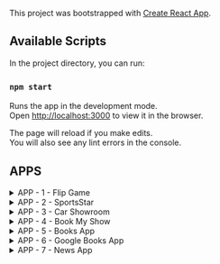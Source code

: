 This project was bootstrapped with [Create React App](https://github.com/facebook/create-react-app).

## Available Scripts

In the project directory, you can run:

### `npm start`

Runs the app in the development mode.<br />
Open [http://localhost:3000](http://localhost:3000) to view it in the browser.

The page will reload if you make edits.<br />
You will also see any lint errors in the console.

## APPS
<details>
  <summary>APP - 1 - Flip Game</summary>
  <br>
  This is a simple game of memory. Always a pair of card is flipped, and if those cards have same images below it, they would vanish. You can choose from a variety of categories to play the game. (Will add more features)<br>
  
  ## Highlights
  <ol>
  <li><b>Multiple options to start the game with</b><br><img width='50%' src='https://github.com/pruvi007/React-Apps/blob/master/readMe_imgs/animal_main.png'/></li>
  <li><b>Playing Screen (Same images gets blacked out)</b><br><img width='50%' src='https://github.com/pruvi007/React-Apps/blob/master/readMe_imgs/animal_2.png'/></li>
  </ol>
 
</details>

<details>
  <summary>APP - 2 - SportsStar</summary>
  <br>
  A simple sports Stars details SPA (single page APP) using React HTTPS module(using axios) and Routing. <br>
  
  ## Highlights
  <ol>
  <li><b>All Players</b><br><img width='50%' src='https://github.com/pruvi007/React-Apps/blob/master/readMe_imgs/Screenshot%20from%202020-07-29%2023-03-00.png'/></li>
  <li><b>Cricket Stars</b><br><img width='50%' src='https://github.com/pruvi007/React-Apps/blob/master/readMe_imgs/Screenshot%20from%202020-07-29%2023-03-03.png'/></li>
  <li><b>FootBall Stars</b><br><img width='50%' src='https://github.com/pruvi007/React-Apps/blob/master/readMe_imgs/Screenshot%20from%202020-07-29%2023-03-06.png'/></li>
  <li><b>Player Details</b><br><img width='50%' src='https://github.com/pruvi007/React-Apps/blob/master/readMe_imgs/Screenshot%20from%202020-07-29%2023-03-14.png'/></li>
  </ol>
 
</details>

<details>
  <summary>APP - 3 - Car Showroom</summary>
  <br>
  A Car Showroom App, with its own Node Server where all the API calls happen. It supports <b>GET, POST, PUT, DELETE</b> operations. Filtering of data based on QueryString is implemented in this App. Some cool animations on API Callback is also present.<br>
  
  ## Highlights
  <ol>
  <li><b>All Cars</b><br><img width='50%' src='https://github.com/pruvi007/React-Apps/blob/master/src/components/CarShowroom/images/cars-1.png'/></li>
  <li><b>Filter - Diesel</b><br><img width='50%' src='https://github.com/pruvi007/React-Apps/blob/master/src/components/CarShowroom/images/cars-2.png'/></li>
  <li><b>Filter - Diesel and Sedan</b><br><img width='50%' src='https://github.com/pruvi007/React-Apps/blob/master/src/components/CarShowroom/images/cars-3.png'/></li>
  <li><b>Filter - Diesel, Sedan, Price</b><br><img width='50%' src='https://github.com/pruvi007/React-Apps/blob/master/src/components/CarShowroom/images/cars-4.png'/></li>
  <li><b>Add Car Page</b><br><img width='50%' src='https://github.com/pruvi007/React-Apps/blob/master/src/components/CarShowroom/images/cars-5.png'/></li>
  <li><b>Loading Screen while API is returning Response</b><br><img width='50%' src='https://github.com/pruvi007/React-Apps/blob/master/src/components/CarShowroom/images/cars-6.png'/></li>
  </ol>
 
</details>

<details>
  <summary>APP - 4 - Book My Show</summary>
  <br>
  A Replica app of the Book My Show Portal. I have used some <b>Movies API's + Seat details API</b>. Its a complete flow where a user can book a seat for a show and get to the <b>payment page</b>. The UI is similar to the original Book My Show App.
  
  ## Highlights
  <ol>
  <li><b>Main Page-1</b><br><img width='50%' src='https://github.com/pruvi007/React-Apps/blob/master/src/components/BookMyShow/images/bms-1.png'/></li>
  <li><b>Main Page-2</b><br><img width='50%' src='https://github.com/pruvi007/React-Apps/blob/master/src/components/BookMyShow/images/bms-2.png'/></li>
  <li><b>Main Page-3</b><br><img width='50%' src='https://github.com/pruvi007/React-Apps/blob/master/src/components/BookMyShow/images/bms-3.png'/></li>
  <li><b>Select Time and Cinema Hall-1</b><br><img width='50%' src='https://github.com/pruvi007/React-Apps/blob/master/src/components/BookMyShow/images/bms-4.png'/></li>
  <li><b>Select Time and Cinema Hall-1</b><br><img width='50%' src='https://github.com/pruvi007/React-Apps/blob/master/src/components/BookMyShow/images/bms-5.png'/></li>
  <li><b>Seat Selection-1 (Greyed out Seats are already booked - recieved from API)</b><br><img width='50%' src='https://github.com/pruvi007/React-Apps/blob/master/src/components/BookMyShow/images/bms-6.png'/></li>
  <li><b>Seat Selection-2</b><br><img width='50%' src='https://github.com/pruvi007/React-Apps/blob/master/src/components/BookMyShow/images/bms-7.png'/></li>
  <li><b>Seat Selection-3</b><br><img width='50%' src='https://github.com/pruvi007/React-Apps/blob/master/src/components/BookMyShow/images/bms-8.png'/></li>
  <li><b>Payment Page</b><br><img width='50%' src='https://github.com/pruvi007/React-Apps/blob/master/src/components/BookMyShow/images/bms-9.png'/></li>
  </ol>
 
</details>


<details>
  <summary>APP - 5 - Books App</summary>
  <br>
  A Books App where I have used my own Node Server to fetch data via API Calls. This app supports <b>Pagination</b> t view the data. Lots of filter options available in this app. A Uniform dark UI is used.
  
  ## Highlights
  <ol>
  <li><b>Main Page-1</b><br><img width='50%' src='https://github.com/pruvi007/React-Apps/blob/master/src/components/Books/images/bok-1.png'/></li>
  <li><b>Main Page-2(Next and Previous button for Pagination)</b><br><img width='50%' src='https://github.com/pruvi007/React-Apps/blob/master/src/components/Books/images/bok-2.png'/></li>
  <li><b>Filtered Data-1(by Genre)</b><br><img width='50%' src='https://github.com/pruvi007/React-Apps/blob/master/src/components/Books/images/bok-3.png'/></li>
  <li><b>Filtered Data-2(By language and BestSeller)</b><br><img width='50%' src='https://github.com/pruvi007/React-Apps/blob/master/src/components/Books/images/bok-4.png'/></li>
  <li><b>Filtered Data-3(new Arrival)</b><br><img width='50%' src='https://github.com/pruvi007/React-Apps/blob/master/src/components/Books/images/bok-5.png'/></li>
 
  </ol>
 
</details>


<details>
  <summary>APP - 6 - Google Books App</summary>
  <br>
  A similar Books App however, I have used Google Books API to get the data based on search query and filters applied.
  
  ## Highlights
  <ol>
  <li><b>Search Page</b><br><img width='50%' src='https://github.com/pruvi007/React-Apps/blob/master/src/components/Google%20Books/images/gb-1.png'/></li>
  <li><b>Results Page(Next and Previous button for Pagination)</b><br><img width='50%' src='https://github.com/pruvi007/React-Apps/blob/master/src/components/Google%20Books/images/gb-2.png'/></li>
  <li><b>Filtered Data-1</b><br><img width='50%' src='https://github.com/pruvi007/React-Apps/blob/master/src/components/Google%20Books/images/gb-3.png'/></li>
  <li><b>Filtered Data-2</b><br><img width='50%' src='https://github.com/pruvi007/React-Apps/blob/master/src/components/Google%20Books/images/gb-4.png'/></li>
  <li><b>Filtered Data-3</b><br><img width='50%' src='https://github.com/pruvi007/React-Apps/blob/master/src/components/Google%20Books/images/gb-5.png'/></li>
 
  </ol>
 
</details>




<details>
  <summary>APP - 7 - News App</summary>
  <br>
  An App witch fetches news articles from News API. It gets the news based on the search text. It also supports lots of filters. It also supports pagination.
  
  ## Highlights
  <ol>
  <li><b>Search Results</b><br><img width='50%' src='https://github.com/pruvi007/React-Apps/blob/master/src/components/newsSite/images/news-1.png'/></li>
  <li><b>Search Results-2</b><br><img width='50%' src='https://github.com/pruvi007/React-Apps/blob/master/src/components/newsSite/images/news-2.png'/></li>
  <li><b>Main Page-1</b><br><img width='50%' src='https://github.com/pruvi007/React-Apps/blob/master/src/components/newsSite/images/news-3.png'/></li>
  <li><b>Main Page-2</b><br><img width='50%' src='https://github.com/pruvi007/React-Apps/blob/master/src/components/newsSite/images/news-4.png'/></li>
  <li><b>Main Page-3</b><br><img width='50%' src='https://github.com/pruvi007/React-Apps/blob/master/src/components/newsSite/images/news-5.png'/></li>
 
  </ol>
 
</details>




